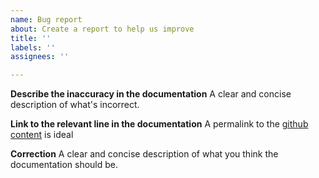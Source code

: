 ```yaml
---
name: Bug report
about: Create a report to help us improve
title: ''
labels: ''
assignees: ''

---
```


**Describe the inaccuracy in the documentation**
A clear and concise description of what's incorrect.

**Link to the relevant line in the documentation**
A permalink to the [github content](./reference) is ideal

**Correction**
A clear and concise description of what you think the documentation should be.
